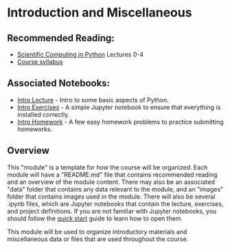 # Introduction and Miscellaneous

## Recommended Reading:

- [Scientific Computing in Python](https://github.com/jrjohansson/scientific-python-lectures) Lectures 0-4
- [Course syllabus](data/syllabus.pdf)

## Associated Notebooks:

- [Intro Lecture](lecture0-python_basics.ipynb) - Intro to some basic aspects of Python.
- [Intro Exercises](exercises-intro.ipynb) - A simple Jupyter notebook to ensure that everything is installed correctly.
- [Intro Homework](homework-intro.ipynb) - A few easy homework problems to practice submitting homeworks.


## Overview

This "module" is a template for how the course will be organized. Each module will have a "README.md" file that contains recommended reading and an overview of the module content. There may also be an associated "data" folder that contains any data relevant to the module, and an "images" folder that contains images used in the module. There will also be several .ipynb files, which are Jupyter notebooks that contain the lecture, exercises, and project definitions. If you are not familiar with Jupyter notebooks, you should follow the [quick start](https://jupyter-notebook-beginner-guide.readthedocs.io/en/latest/) guide to learn how to open them. 

This module will be used to organize introductory materials and miscellaneous data or files that are used throughout the course.
